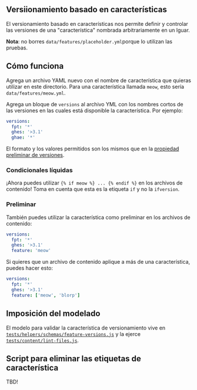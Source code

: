 ## Versiionamiento basado en características

El versionamiento basado en características nos permite definir y controlar las versiones de una "característica" nombrada arbitrariamente en un lguar.

**Nota**: no borres `data/features/placeholder.yml`porque lo utilizan las pruebas.

## Cómo funciona

Agrega un archivo YAML nuevo con el nombre de característica que quieras utilizar en este directorio. Para una característica llamada `meow`, esto sería `data/features/meow.yml`.

Agrega un bloque de `versions` al archivo YML con los nombres cortos de las versiones en las cuales está disponible la característica. Por ejemplo:

```yaml
versions:
  fpt: '*'
  ghes: '>3.1'
  ghae: '*'
```

El formato y los valores permitidos son los mismos que en la [propiedad preliminar de versiones](/content#versions).

### Condicionales líquidas

¡Ahora puedes utilizar `{% if meow %} ... {% endif %}` en los archivos de contenido! Toma en cuenta que esta es la etiqueta `if` y no la `ifversion`.

### Preliminar

También puedes utilizar la característica como preliminar en los archivos de contenido:

```yaml
versions:
  fpt: '*'
  ghes: '>3.1'
  feature: 'meow'
```

Si quieres que un archivo de contenido aplique a más de una característica, puedes hacer esto:

```yaml
versions:
  fpt: '*'
  ghes: '>3.1'
  feature: ['meow', 'blorp']
```

## Imposición del modelado

El modelo para validar la característica de versionamiento vive en [`tests/helpers/schemas/feature-versions.js`](tests/helpers/schemas/feature-versions.js) y la ejerce [`tests/content/lint-files.js`](tests/content/lint-files.js).

## Script para eliminar las etiquetas de característica

TBD!
